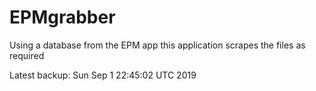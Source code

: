 # EPMgrabber
Using a database from the EPM app this application scrapes the files as required


Latest backup: Sun Sep 1 22:45:02 UTC 2019
